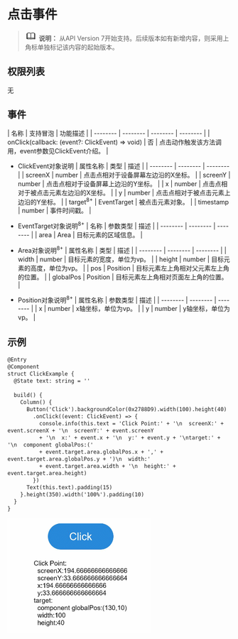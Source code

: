# 点击事件

> ![icon-note.gif](public_sys-resources/icon-note.gif) **说明：**
> 从API Version 7开始支持。后续版本如有新增内容，则采用上角标单独标记该内容的起始版本。


## 权限列表

无


## 事件

| 名称 | 支持冒泡 | 功能描述 | 
| -------- | -------- | -------- | -------- |
| onClick(callback:&nbsp;(event?:&nbsp;ClickEvent)&nbsp;=&gt;&nbsp;void) | 否 | 点击动作触发该方法调用，event参数见ClickEvent介绍。 | 

- ClickEvent对象说明
  | 属性名称 | 类型 | 描述 |
  | -------- | -------- | -------- |
  | screenX | number | 点击点相对于设备屏幕左边沿的X坐标。 |
  | screenY | number | 点击点相对于设备屏幕上边沿的Y坐标。 |
  | x | number | 点击点相对于被点击元素左边沿的X坐标。 |
  | y | number | 点击点相对于被点击元素上边沿的Y坐标。 |
  | target<sup>8+</sup> | EventTarget | 被点击元素对象。 |
  | timestamp | number | 事件时间戳。 |

- EventTarget对象说明<sup>8+</sup>
  | 名称 | 参数类型 | 描述 |
  | -------- | -------- | -------- |
  | area | Area | 目标元素的区域信息。 |

- Area对象说明<sup>8+</sup>
  | 属性名称 | 类型 | 描述 |
  | -------- | -------- | -------- |
  | width | number | 目标元素的宽度，单位为vp。 |
  | height | number | 目标元素的高度，单位为vp。 |
  | pos | Position | 目标元素左上角相对父元素左上角的位置。 |
  | globalPos | Position | 目标元素左上角相对页面左上角的位置。 |

- Position对象说明<sup>8+</sup>
  | 属性名称 | 参数类型 | 描述 | 
  | -------- | -------- | -------- |
  | x | number | x轴坐标，单位为vp。 | 
  | y | number | y轴坐标，单位为vp。 | 


## 示例

```
@Entry
@Component
struct ClickExample {
  @State text: string = ''

  build() {
    Column() {
      Button('Click').backgroundColor(0x2788D9).width(100).height(40)
        .onClick((event: ClickEvent) => {
          console.info(this.text = 'Click Point:' + '\n  screenX:' + event.screenX + '\n  screenY:' + event.screenY
          + '\n  x:' + event.x + '\n  y:' + event.y + '\ntarget:' + '\n  component globalPos:('
          + event.target.area.globalPos.x + ',' + event.target.area.globalPos.y + ')\n  width:'
          + event.target.area.width + '\n  height:' + event.target.area.height)
        })
      Text(this.text).padding(15)
    }.height(350).width('100%').padding(10)
  }
}
```


![zh-cn_image_0000001210353788](figures/zh-cn_image_0000001210353788.gif)
